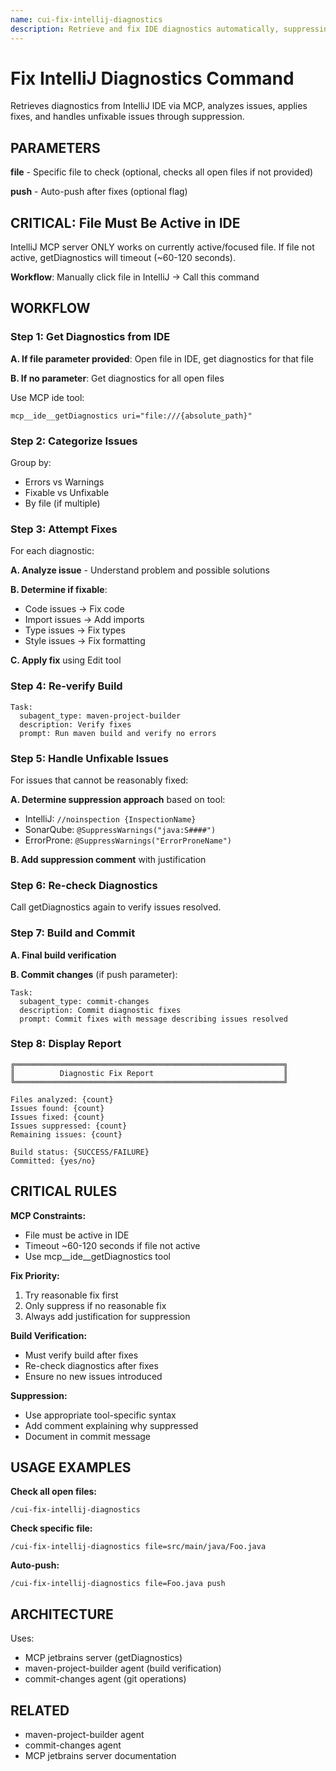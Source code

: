 ```yaml
---
name: cui-fix-intellij-diagnostics
description: Retrieve and fix IDE diagnostics automatically, suppressing only when no reasonable fix is available
---
```


# Fix IntelliJ Diagnostics Command

Retrieves diagnostics from IntelliJ IDE via MCP, analyzes issues, applies fixes, and handles unfixable issues through suppression.

## PARAMETERS

**file** - Specific file to check (optional, checks all open files if not provided)

**push** - Auto-push after fixes (optional flag)

## CRITICAL: File Must Be Active in IDE

IntelliJ MCP server ONLY works on currently active/focused file. If file not active, getDiagnostics will timeout (~60-120 seconds).

**Workflow**: Manually click file in IntelliJ → Call this command

## WORKFLOW

### Step 1: Get Diagnostics from IDE

**A. If file parameter provided**: Open file in IDE, get diagnostics for that file

**B. If no parameter**: Get diagnostics for all open files

Use MCP ide tool:
```
mcp__ide__getDiagnostics uri="file:///{absolute_path}"
```

### Step 2: Categorize Issues

Group by:
- Errors vs Warnings
- Fixable vs Unfixable
- By file (if multiple)

### Step 3: Attempt Fixes

For each diagnostic:

**A. Analyze issue** - Understand problem and possible solutions

**B. Determine if fixable**:
- Code issues → Fix code
- Import issues → Add imports
- Type issues → Fix types
- Style issues → Fix formatting

**C. Apply fix** using Edit tool

### Step 4: Re-verify Build

```
Task:
  subagent_type: maven-project-builder
  description: Verify fixes
  prompt: Run maven build and verify no errors
```

### Step 5: Handle Unfixable Issues

For issues that cannot be reasonably fixed:

**A. Determine suppression approach** based on tool:
- IntelliJ: `//noinspection {InspectionName}`
- SonarQube: `@SuppressWarnings("java:S####")`
- ErrorProne: `@SuppressWarnings("ErrorProneName")`

**B. Add suppression comment** with justification

### Step 6: Re-check Diagnostics

Call getDiagnostics again to verify issues resolved.

### Step 7: Build and Commit

**A. Final build verification**

**B. Commit changes** (if push parameter):
```
Task:
  subagent_type: commit-changes
  description: Commit diagnostic fixes
  prompt: Commit fixes with message describing issues resolved
```

### Step 8: Display Report

```
╔════════════════════════════════════════════════════════════╗
║          Diagnostic Fix Report                             ║
╚════════════════════════════════════════════════════════════╝

Files analyzed: {count}
Issues found: {count}
Issues fixed: {count}
Issues suppressed: {count}
Remaining issues: {count}

Build status: {SUCCESS/FAILURE}
Committed: {yes/no}
```

## CRITICAL RULES

**MCP Constraints:**
- File must be active in IDE
- Timeout ~60-120 seconds if file not active
- Use mcp__ide__getDiagnostics tool

**Fix Priority:**
1. Try reasonable fix first
2. Only suppress if no reasonable fix
3. Always add justification for suppression

**Build Verification:**
- Must verify build after fixes
- Re-check diagnostics after fixes
- Ensure no new issues introduced

**Suppression:**
- Use appropriate tool-specific syntax
- Add comment explaining why suppressed
- Document in commit message

## USAGE EXAMPLES

**Check all open files:**
```
/cui-fix-intellij-diagnostics
```

**Check specific file:**
```
/cui-fix-intellij-diagnostics file=src/main/java/Foo.java
```

**Auto-push:**
```
/cui-fix-intellij-diagnostics file=Foo.java push
```

## ARCHITECTURE

Uses:
- MCP jetbrains server (getDiagnostics)
- maven-project-builder agent (build verification)
- commit-changes agent (git operations)

## RELATED

- maven-project-builder agent
- commit-changes agent
- MCP jetbrains server documentation
